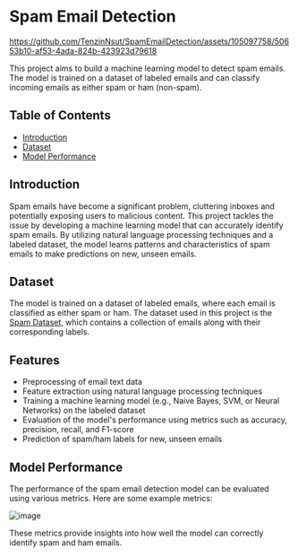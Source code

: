 
# Spam Email Detection

https://github.com/TenzinNsut/SpamEmailDetection/assets/105097758/50653b10-af53-4ada-824b-423923d79618


This project aims to build a machine learning model to detect spam emails. The model is trained on a dataset of labeled emails and can classify incoming emails as either spam or ham (non-spam).

## Table of Contents
- [Introduction](#introduction)
- [Dataset](#dataset)
- [Model Performance](#model-performance)

## Introduction
Spam emails have become a significant problem, cluttering inboxes and potentially exposing users to malicious content. This project tackles the issue by developing a machine learning model that can accurately identify spam emails. By utilizing natural language processing techniques and a labeled dataset, the model learns patterns and characteristics of spam emails to make predictions on new, unseen emails.

## Dataset
The model is trained on a dataset of labeled emails, where each email is classified as either spam or ham. The dataset used in this project is the [Spam Dataset](https://www.kaggle.com/datasets/bagavathypriya/spam-ham-dataset/data), which contains a collection of emails along with their corresponding labels.

## Features
- Preprocessing of email text data
- Feature extraction using natural language processing techniques
- Training a machine learning model (e.g., Naive Bayes, SVM, or Neural Networks) on the labeled dataset
- Evaluation of the model's performance using metrics such as accuracy, precision, recall, and F1-score
- Prediction of spam/ham labels for new, unseen emails

## Model Performance
The performance of the spam email detection model can be evaluated using various metrics. Here are some example metrics:

![image](https://github.com/TenzinNsut/SpamEmailDetection/assets/105097758/77ba840d-8146-498f-9c5f-a4c8041fa91d)

These metrics provide insights into how well the model can correctly identify spam and ham emails.
